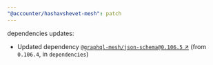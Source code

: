 ```yaml
---
"@accounter/hashavshevet-mesh": patch
---
```

dependencies updates:
  - Updated dependency [`@graphql-mesh/json-schema@0.106.5` ↗︎](https://www.npmjs.com/package/@graphql-mesh/json-schema/v/0.106.5) (from `0.106.4`, in `dependencies`)
